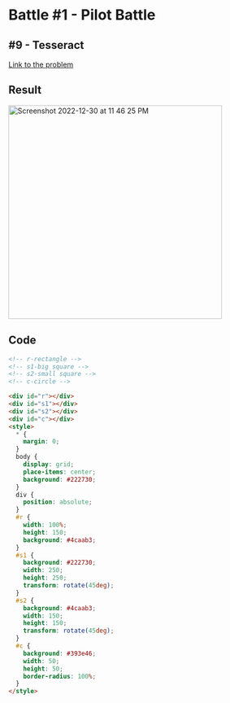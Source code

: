 # Battle #1 - Pilot Battle

## #9 - Tesseract

[Link to the problem](https://cssbattle.dev/play/9)

## Result
<img width="420" alt="Screenshot 2022-12-30 at 11 46 25 PM" src="https://user-images.githubusercontent.com/53368431/210101008-1c48c2a8-236e-4d4d-8a09-e515e2fb60fc.png">


## Code

```html
<!-- r-rectangle -->
<!-- s1-big square -->
<!-- s2-small square -->
<!-- c-circle -->

<div id="r"></div>
<div id="s1"></div>
<div id="s2"></div>
<div id="c"></div>
<style>
  * {
    margin: 0;
  }
  body {
    display: grid;
    place-items: center;
    background: #222730;
  }
  div {
    position: absolute;
  }
  #r {
    width: 100%;
    height: 150;
    background: #4caab3;
  }
  #s1 {
    background: #222730;
    width: 250;
    height: 250;
    transform: rotate(45deg);
  }
  #s2 {
    background: #4caab3;
    width: 150;
    height: 150;
    transform: rotate(45deg);
  }
  #c {
    background: #393e46;
    width: 50;
    height: 50;
    border-radius: 100%;
  }
</style>
```
